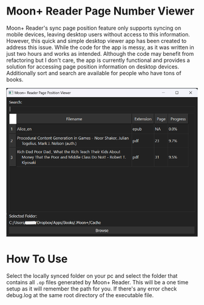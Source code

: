 
# Moon+ Reader Page Number Viewer
Moon+ Reader's sync page position feature only supports syncing on mobile devices, leaving desktop users without access to this information. However, this quick and simple desktop viewer app has been created to address this issue. While the code for the app is messy, as it was written in just two hours and works as intended. Although the code may benefit from refactoring but I don't care, the app is currently functional and provides a solution for accessing page position information on desktop devices. Additionally sort and search are available for people who have tons of books.

![img](screenshot/screenshot.png)

# How To Use
Select the locally synced folder on your pc and select the folder that contains all `.op` files generated by Moon+ Reader. This will be a one time setup as it will remember the path for you. If there's any error check debug.log at the same root directory of the executable file. 